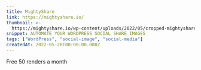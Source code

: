 ```yaml
---
title: MightyShare
link: https://mightyshare.io/
thumbnail: >-
  https://mightyshare.io/wp-content/uploads/2022/05/cropped-mightyshare-icon-fun-180x180.png
snippet: AUTOMATE YOUR WORDPRESS SOCIAL SHARE IMAGES
tags: ["WordPress", "social-image", "social-media"]
createdAt: 2022-05-28T00:00:00.000Z
---
```

Free 50 renders a month